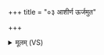 +++
title = "०३ आशीर्ण ऊर्जमुत"

+++
<details><summary>मूलम् (VS)</summary>

आ॒शीर्ण॒ ऊर्ज॑मु॒त सौ॑प्रजा॒स्त्वं दक्षं॑ धत्तं॒ द्रवि॑णं॒ सचे॑तसौ।  
जयं॒ क्षेत्रा॑णि॒ सह॑सा॒यमि॑न्द्र कृण्वा॒नो अ॒न्यानध॑रान्त्स॒पत्ना॑न् ॥
</details>